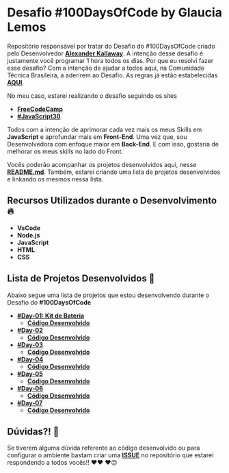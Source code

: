 # Desafio #100DaysOfCode by Glaucia Lemos

Repositório responsável por tratar do Desafio do #100DaysOfCode criado pelo Desenvolvedor **[Alexander Kallaway](https://twitter.com/ka11away)**. 
A intenção desse desafio é justamente você programar 1 hora todos os dias. 
Por que eu resolvi fazer esse desafio? Com a intenção de ajudar a todos aqui, na Comunidade Técnica Brasileira, a aderirem ao Desafio.
As regras já estão estabelecidas **[AQUI](https://github.com/kallaway/100-days-of-code/blob/master/intl/pt-br/LEIAME.md)**

No meu caso, estarei realizando o desafio seguindo os sites

- **[FreeCodeCamp](https://www.freecodecamp.org/)**
- **[#JavaScript30](https://javascript30.com/)**

Todos com a intenção de aprimorar cada vez mais os meus Skills em **JavaScript** e aprofundar mais em **Front-End**. Uma vez que, sou Desenvolvedora com enfoque maior em **Back-End**. E com isso, gostaria de melhorar os meus skills no lado do Front.

Vocês poderão acompanhar os projetos desenvolvidos aqui, nesse **[README.md](https://github.com/glaucia86/100-days-of-code-challenge/edit/master/README.md)**. Também, estarei criando uma lista de projetos desenvolvidos e linkando os mesmos nessa lista.

## Recursos Utilizados durante o Desenvolvimento 🔥

- **VsCode**
- **Node.js**
- **JavaScript**
- **HTML**
- **CSS**

## Lista de Projetos Desenvolvidos 🚀

Abaixo segue uma lista de projetos que estou desenvolvendo durante o Desafio do **#100DaysOfCode**

- **[#Day-01: Kit de Bateria](http://bit.ly/2BTI1oT)**
  - **[Código Desenvolvido](http://bit.ly/2Swm3xLs)**
- **[#Day-02]()**
  - **[Código Desenvolvido]()**
- **[#Day-03]()**
  - **[Código Desenvolvido]()**
- **[#Day-04]()**
  - **[Código Desenvolvido]()**
- **[#Day-05]()**
  - **[Código Desenvolvido]()**
- **[#Day-06]()**
  - **[Código Desenvolvido]()**
- **[#Day-07]()**
  - **[Código Desenvolvido]()**

## Dúvidas?! 🚩

Se tiverem alguma dúvida referente ao código desenvolvido ou para configurar o ambiente bastam criar uma **[ISSUE](https://github.com/glaucia86/100-days-of-code-challenge/issues)** no repositório que estarei respondendo a todos vocês!! ❤️❤️ ❤️😊

